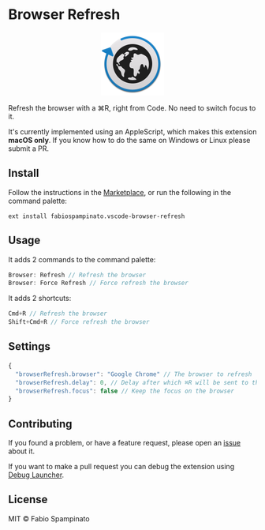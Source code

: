 # Browser Refresh

<p align="center">
	<img src="https://raw.githubusercontent.com/fabiospampinato/vscode-browser-refresh/master/resources/logo.png" width="128" alt="Logo">
</p>

Refresh the browser with a ⌘R, right from Code. No need to switch focus to it.

It's currently implemented using an AppleScript, which makes this extension **macOS only**. If you know how to do the same on Windows or Linux please submit a PR.

## Install

Follow the instructions in the [Marketplace](https://marketplace.visualstudio.com/items?itemName=fabiospampinato.vscode-browser-refresh), or run the following in the command palette:

```shell
ext install fabiospampinato.vscode-browser-refresh
```

## Usage

It adds 2 commands to the command palette:

```js
Browser: Refresh // Refresh the browser
Browser: Force Refresh // Force refresh the browser
```

It adds 2 shortcuts:

```js
Cmd+R // Refresh the browser
Shift+Cmd+R // Force refresh the browser
```

## Settings

```js
{
  "browserRefresh.browser": "Google Chrome" // The browser to refresh
  "browserRefresh.delay": 0, // Delay after which ⌘R will be sent to the browser
  "browserRefresh.focus": false // Keep the focus on the browser
}
```

## Contributing

If you found a problem, or have a feature request, please open an [issue](https://github.com/fabiospampinato/vscode-browser-refresh/issues) about it.

If you want to make a pull request you can debug the extension using [Debug Launcher](https://marketplace.visualstudio.com/items?itemName=fabiospampinato.vscode-debug-launcher).

## License

MIT © Fabio Spampinato
